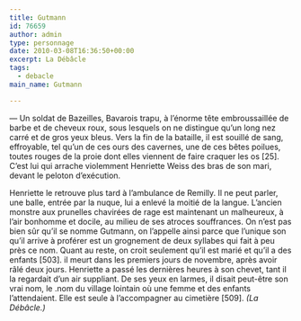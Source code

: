 ```yaml
---
title: Gutmann
id: 76659
author: admin
type: personnage
date: 2010-03-08T16:36:50+00:00
excerpt: La Débâcle
tags:
  - debacle
main_name: Gutmann

---
```

— Un soldat de Bazeilles, Bavarois trapu, à l&rsquo;énorme tête embroussaillée de barbe et de cheveux roux, sous lesquels on ne distingue qu&rsquo;un long nez carré et de gros yeux bleus. Vers la fin de la bataille, il est souillé de sang, effroyable, tel qu&rsquo;un de ces ours des cavernes, une de ces bêtes poilues, toutes rouges de la proie dont elles viennent de faire craquer les os [25]. C&rsquo;est lui qui arrache violemment Henriette Weiss des bras de son mari, devant le peloton d&rsquo;exécution.

Henriette le retrouve plus tard à l&rsquo;ambulance de Remilly. Il ne peut parler, une balle, entrée par la nuque, lui a enlevé la moitié de la langue. L&rsquo;ancien monstre aux prunelles chavirées de rage est maintenant un malheureux, à l&rsquo;air bonhomme et docile, au milieu de ses atroces souffrances. On n&rsquo;est pas bien sûr qu&rsquo;il se nomme Gutmann, on l&rsquo;appelle ainsi parce que l&rsquo;unique son qu&rsquo;il arrive à proférer est un grognement de deux syllabes qui fait à peu près ce nom. Quant au reste, on croit seulement qu&rsquo;il est marié et qu&rsquo;il a des enfants [503]. il meurt dans les premiers jours de novembre, après avoir râlé deux jours. Henriette a passé les dernières heures à son chevet, tant il la regardait d&rsquo;un air suppliant. De ses yeux en larmes, il disait peut-être son vrai nom, le .nom du village lointain où une femme et des enfants l&rsquo;attendaient. Elle est seule à l&rsquo;accompagner au cimetière [509]. _(La Débâcle.)_
